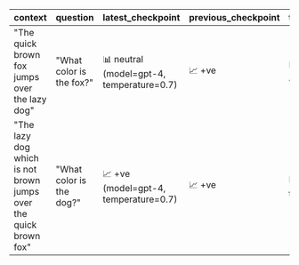 | context | question | latest_checkpoint | previous_checkpoint | the_checkpoint_before |
| --- | --- | --- | --- | --- |
| "The quick brown fox jumps over the lazy dog" | "What color is the fox?" | 📊 neutral (model=gpt-4, temperature=0.7) | 📈 +ve | 📊 neutral (model=gpt-4, temperature=0.7) |
| "The lazy dog which is not brown jumps over the quick brown fox" | "What color is the dog?" | 📈 +ve (model=gpt-4, temperature=0.7) | 📈 +ve | 📈 +ve (model=gpt-4, temperature=0.7) |